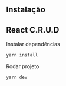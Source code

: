 ## Instalação
## React C.R.U.D

Instalar dependências

```sh
yarn install
```

Rodar projeto

```sh
yarn dev
```
